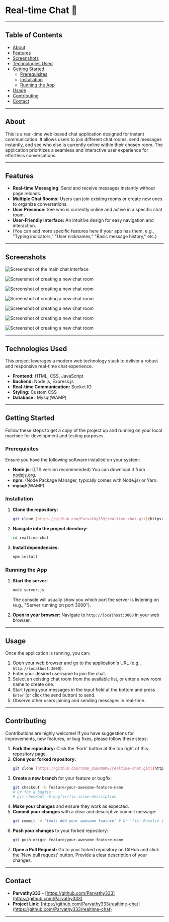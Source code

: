 # Real-time Chat 🚀

---

## Table of Contents

* [About](#about)
* [Features](#features)
* [Screenshots](#screenshots)
* [Technologies Used](#technologies-used)
* [Getting Started](#getting-started)
    * [Prerequisites](#prerequisites)
    * [Installation](#installation)
    * [Running the App](#running-the-app)
* [Usage](#usage)
* [Contributing](#contributing)
* [Contact](#contact)

---

## About

This is a real-time web-based chat application designed for instant communication. It allows users to join different chat rooms, send messages instantly, and see who else is currently online within their chosen room. The application prioritizes a seamless and interactive user experience for effortless conversations.

---

## Features

* **Real-time Messaging:** Send and receive messages instantly without page reloads.
* **Multiple Chat Rooms:** Users can join existing rooms or create new ones to organize conversations.
* **User Presence:** See who is currently online and active in a specific chat room.
* **User-Friendly Interface:** An intuitive design for easy navigation and interaction.
* (You can add more specific features here if your app has them, e.g., "Typing indicators," "User nicknames," "Basic message history," etc.)

---

## Screenshots

![Screenshot of the main chat interface](https://github.com/Parvathy333/realtime-chat/blob/main/screenshots/one.png)

![Screenshot of creating a new chat room](https://github.com/Parvathy333/realtime-chat/blob/main/screenshots/two.png)

![Screenshot of creating a new chat room](https://github.com/Parvathy333/realtime-chat/blob/main/screenshots/three.png)

![Screenshot of creating a new chat room](https://github.com/Parvathy333/realtime-chat/blob/main/screenshots/four.png)

![Screenshot of creating a new chat room](https://github.com/Parvathy333/realtime-chat/blob/main/screenshots/five.png)

![Screenshot of creating a new chat room](https://github.com/Parvathy333/realtime-chat/blob/main/screenshots/six.png)

![Screenshot of creating a new chat room](https://github.com/Parvathy333/realtime-chat/blob/main/screenshots/seven.png)

---

## Technologies Used

This project leverages a modern web technology stack to deliver a robust and responsive real-time chat experience.

* **Frontend:** HTML, CSS, JavaScript 
* **Backend:** Node.js, Express.js
* **Real-time Communication:** Socket.IO
* **Styling:**  Custom CSS
* **Database :** Mysql(WAMP)

---

## Getting Started

Follow these steps to get a copy of the project up and running on your local machine for development and testing purposes.

### Prerequisites

Ensure you have the following software installed on your system:

* **Node.js:** (LTS version recommended) You can download it from [nodejs.org](https://nodejs.org/).
* **npm:** (Node Package Manager, typically comes with Node.js) or Yarn.
* **mysql:**(WAMP).

### Installation

1.  **Clone the repository:**
    ```bash
    git clone [https://github.com/Parvathy333/realtime-chat.git](https://github.com/Parvathy333/realtime-chat.git)
    ```
2.  **Navigate into the project directory:**
    ```bash
    cd realtime-chat
    ```
3.  **Install dependencies:**
    ```bash
    npm install
    ```

### Running the App

1.  **Start the server:**
    ```bash
    node server.js
    ```
    The console will usually show you which port the server is listening on (e.g., "Server running on port 3000").

2.  **Open in your browser:**
    Navigate to `http://localhost:3000` in your web browser.

---

## Usage

Once the application is running, you can:

1.  Open your web browser and go to the application's URL (e.g., `http://localhost:3000`).
2.  Enter your desired username to join the chat.
3.  Select an existing chat room from the available list, or enter a new room name to create one.
4.  Start typing your messages in the input field at the bottom and press `Enter` (or click the send button) to send.
5.  Observe other users joining and sending messages in real-time.

---

## Contributing

Contributions are highly welcome! If you have suggestions for improvements, new features, or bug fixes, please follow these steps:

1.  **Fork the repository:** Click the 'Fork' button at the top right of this repository page.
2.  **Clone your forked repository:**
    ```bash
    git clone [https://github.com/YOUR_USERNAME/realtime-chat.git](https://github.com/Parvathy333/realtime-chat.git)
    ```
3.  **Create a new branch** for your feature or bugfix:
    ```bash
    git checkout -b feature/your-awesome-feature-name
    # Or for a bugfix:
    # git checkout -b bugfix/fix-issue-description
    ```
4.  **Make your changes** and ensure they work as expected.
5.  **Commit your changes** with a clear and descriptive commit message:
    ```bash
    git commit -m 'feat: Add your awesome feature' # Or 'fix: Resolve issue description'
    ```
6.  **Push your changes** to your forked repository:
    ```bash
    git push origin feature/your-awesome-feature-name
    ```
7.  **Open a Pull Request:** Go to your forked repository on GitHub and click the 'New pull request' button. Provide a clear description of your changes.

---

## Contact

* **Parvathy333** - [https://github.com/Parvathy333](https://github.com/Parvathy333)
* **Project Link:** [https://github.com/Parvathy333/realtime-chat](https://github.com/Parvathy333/realtime-chat)

---
